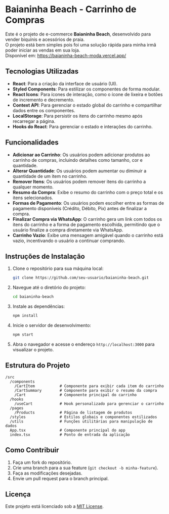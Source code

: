 # **Baianinha Beach - Carrinho de Compras**

Este é o projeto de e-commerce **Baianinha Beach**, desenvolvido para vender biquínis e acessórios de praia. <br>
O projeto está bem simples pois foi uma solução rápida para minha irmâ poder iniciar as vendas em sua loja. <br>
Disponível em: https://baianinha-beach-moda.vercel.app/

## **Tecnologias Utilizadas**

- **React**: Para a criação da interface de usuário (UI).
- **Styled Components**: Para estilizar os componentes de forma modular.
- **React Icons**: Para ícones de interação, como o ícone de lixeira e botões de incremento e decremento.
- **Context API**: Para gerenciar o estado global do carrinho e compartilhar dados entre os componentes.
- **LocalStorage**: Para persistir os itens do carrinho mesmo após recarregar a página.
- **Hooks do React**: Para gerenciar o estado e interações do carrinho.

## **Funcionalidades**

- **Adicionar ao Carrinho**: Os usuários podem adicionar produtos ao carrinho de compras, incluindo detalhes como tamanho, cor e quantidade.
- **Alterar Quantidade**: Os usuários podem aumentar ou diminuir a quantidade de um item no carrinho.
- **Remover Itens**: Os usuários podem remover itens do carrinho a qualquer momento.
- **Resumo da Compra**: Exibe o resumo do carrinho com o preço total e os itens selecionados.
- **Formas de Pagamento**: Os usuários podem escolher entre as formas de pagamento disponíveis (Crédito, Débito, Pix) antes de finalizar a compra.
- **Finalizar Compra via WhatsApp**: O carrinho gera um link com todos os itens do carrinho e a forma de pagamento escolhida, permitindo que o usuário finalize a compra diretamente via WhatsApp.
- **Carrinho Vazio**: Exibe uma mensagem amigável quando o carrinho está vazio, incentivando o usuário a continuar comprando.

## **Instruções de Instalação**

1. Clone o repositório para sua máquina local:

   ```bash
   git clone https://github.com/seu-usuario/baianinha-beach.git
   ```

2. Navegue até o diretório do projeto:

   ```bash
   cd baianinha-beach
   ```

3. Instale as dependências:

   ```bash
   npm install
   ```

4. Inicie o servidor de desenvolvimento:

   ```bash
   npm start
   ```

5. Abra o navegador e acesse o endereço `http://localhost:3000` para visualizar o projeto.

## **Estrutura do Projeto**

```
/src
  /components
    /CartItem           # Componente para exibir cada item do carrinho
    /CartSummary        # Componente para exibir o resumo da compra
    /Cart               # Componente principal do carrinho
  /hooks
    /useCart            # Hook personalizado para gerenciar o carrinho
  /pages
    /Products           # Página de listagem de produtos
  /styles               # Estilos globais e componentes estilizados
  /utils                # Funções utilitárias para manipulação de dados
  App.tsx               # Componente principal do app
  index.tsx             # Ponto de entrada da aplicação
```

## **Como Contribuir**

1. Faça um fork do repositório.
2. Crie uma branch para a sua feature (`git checkout -b minha-feature`).
3. Faça as modificações desejadas.
4. Envie um pull request para o branch principal.

## **Licença**

Este projeto está licenciado sob a [MIT License](LICENSE).
